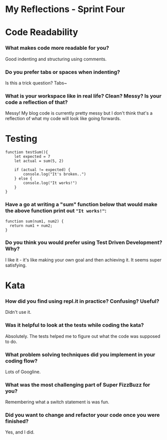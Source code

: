 # My Reflections - Sprint Four

# Code Readability

### What makes code more readable for you?

Good indenting and structuring using comments.

### Do you prefer tabs or spaces when indenting?

Is this a trick question? Tabs~

### What is your workspace like in real life? Clean? Messy? Is your code a reflection of that?

Messy! My blog code is currently pretty messy but I don't think that's a reflection of what my code will look like going forwards.

# Testing

```
function testSum(){
    let expected = 7
    let actual = sum(5, 2)

    if (actual != expected) {
        console.log("It's broken..")
    } else {
        console.log("It works!")
    }
}
```

### Have a go at writing a "sum" function below that would make the above function print out `"It works!"`:

```
function sum(num1, num2) {
  return num1 + num2;
}

```

### Do you think you would prefer using Test Driven Development? Why?

I like it - it's like making your own goal and then achieving it. It seems super satisfying.

# Kata

### How did you find using repl.it in practice? Confusing? Useful?

Didn't use it.

### Was it helpful to look at the tests while coding the kata?

Absolutely. The tests helped me to figure out what the code was supposed to do.

### What problem solving techniques did you implement in your coding flow?

Lots of Googline.

### What was the most challenging part of Super FizzBuzz for you?

Remembering what a switch statement is was fun.

### Did you want to change and refactor your code once you were finished?

Yes, and I did.

